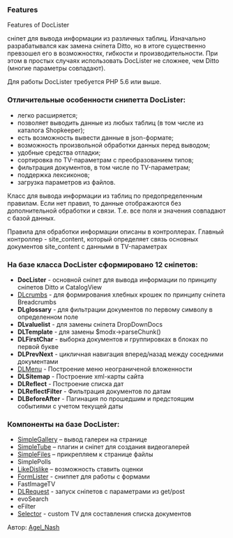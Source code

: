<h3>Features</h3> 
<p>Features of DocLister</p>
<p>сніпет для вывода информации из различных таблиц. Изначально разрабатывался как замена сніпета Ditto, но в итоге существенно превзошел его в возможностях, гибкости и производительности. При этом в простых случаях использовать DocLister не сложнее, чем Ditto (многие параметры совпадают).</p>
<p>Для работы DocLister требуется PHP 5.6 или выше.</p>
<h3 class="sub-header">Отличительные особенности снипетта DocLister:</h3>
<ul>
	<li>легко расширяется;</li>
	<li>позволяет выводить данные из любых таблиц (в том числе из каталога Shopkeeper);</li>
	<li>есть возможность вывести данные в json-формате;</li>
	<li>возможность произвольной обработки данных перед выводом;</li>
	<li>удобные средства отладки;</li>
	<li>сортировка по TV-параметрам с преобразованием типов;</li>
	<li>фильтрация документов, в том числе по TV-параметрам;</li>
	<li>поддержка лексиконов;</li>
	<li>загрузка параметров из файлов.</li>
</ul>
<p>Класс для вывода информации из таблиц по предопределенным правилам. Если нет правил, то данные отображаются без дополнительной обработки и связи. Т.е. все поля и значения совпадают с базой данных.</p>
<p>Правила для обработки информации описаны в контроллерах. Главный контроллер - site_content, который определяет связь основных документов site_content с данными в TV-параметрах</p>
<h3 class="sub-header">На базе класса DocLister сформировано 12 сніпетов:</h3>
<ul>
	<li><strong>DocLister</strong> - основной сніпет для вывода информации по принципу сніпетов Ditto и CatalogView</li>
	<li><a href="sistemnye-parametry/" title="DLcrumbs" target="_blank" class="text-bold">DLcrumbs</a> - для формирования хлебных крошек по принципу сніпета Breadcrumbs</li>
	<li><strong>DLglossary</strong> - для фильтрации документов по первому символу в определенном поле</li>
	<li><strong>DLvaluelist</strong> - для замены сніпета DropDownDocs</li>
	<li><strong>DLTemplate</strong> - для замены $modx-&gt;parseChunk()</li>
	<li><strong>DLFirstChar</strong> - выборка документов и группировках в блоках по первой букве</li>
	<li><strong>DLPrevNext</strong> - цикличная навигация вперед/назад между соседними документами</li>
	<li><a href="dlmenu/" title="DLMenu" target="_blank" class="text-bold">DLMenu</a> - Построение меню неограниченой вложенности</li>
	<li><strong>DLSitemap</strong> - Построение xml-карты сайта</li>
	<li><strong>DLReflect</strong> - Построение списка дат</li>
	<li><strong>DLReflectFilter</strong> - Фильтрация документов по датам</li>
	<li><strong>DLBeforeAfter</strong> - Пагинация по прошедшим и предстоящим событиями с учетом текущей даты</li>
</ul>
<h3 class="sub-header">Компоненты на базе DocLister:</h3>
<ul>
	<li><a href="simplegallery/" title="SimpleGallery" target="_blank" class="text-bold">SimpleGallery</a> – вывод галереи на странице</li>
	<li><a href="simpletube/" title="SimpleTube" target="_blank" class="text-bold">SimpleTube</a> – плагин и сніпет для создания видеогалерей
</li>
	<li><a href="simplefiles/" title="SimpleFiles" target="_blank" class="text-bold">SimpleFiles</a> – прикрепляем к странице файлы</li>
	<li>SimplePolls</li>
	<li><a href="likedislike/" title="LikeDislike" target="_blank" class="text-bold">LikeDislike</a> – возможность ставить оценки</li>
	<li><a href="formlister/" title="FormLister" target="_blank" class="text-bold">FormLister</a> - cниппет для работы с формами</li>
	<li>FastImageTV</li>
	<li><a href="dlrequest/" title="DLRequest" target="_blank" class="text-bold">DLRequest</a> - запуск сніпетов с параметрами из get/post</li>
	<li>evoSearch</li>
	<li>eFilter</li>
	<li><a href="selector/" title="Selector" target="_blank" class="text-bold">Selector</a> - custom TV для составления списка документов</li>
</ul>
<p>Автор: <i class="fa fa-github fa-lg text-primary"></i> <a href="https://github.com/AgelxNash" rel="nofollow" target="_blank">Agel_Nash</a></p>
